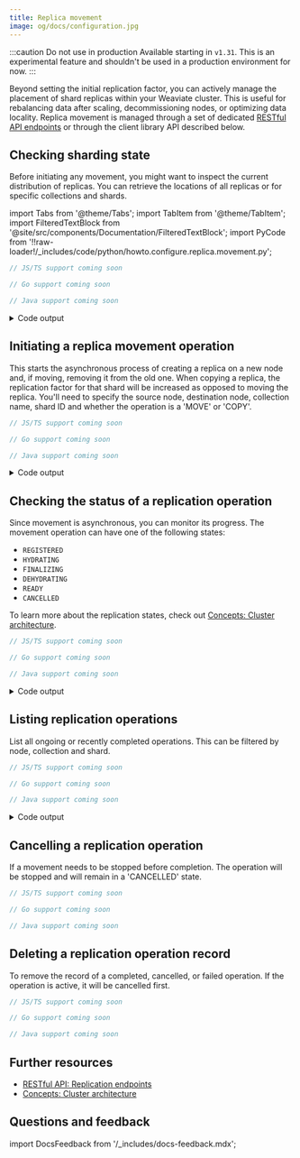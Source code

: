 ```yaml
---
title: Replica movement
image: og/docs/configuration.jpg
---
```


:::caution Do not use in production
Available starting in `v1.31`. This is an experimental feature and shouldn't be used in a production environment for now.
:::

Beyond setting the initial replication factor, you can actively manage the placement of shard replicas within your Weaviate cluster. This is useful for rebalancing data after scaling, decommissioning nodes, or optimizing data locality. Replica movement is managed through a set of dedicated [RESTful API endpoints](../../api/rest.md) or through the client library API described below.

## Checking sharding state

Before initiating any movement, you might want to inspect the current distribution of replicas. You can retrieve the locations of all replicas or for specific collections and shards.

import Tabs from '@theme/Tabs';
import TabItem from '@theme/TabItem';
import FilteredTextBlock from '@site/src/components/Documentation/FilteredTextBlock';
import PyCode from '!!raw-loader!/\_includes/code/python/howto.configure.replica.movement.py';

<Tabs groupId="languages">
  <TabItem value="py" label="Python Client v4">
    <FilteredTextBlock
      text={PyCode}
      startMarker="# START CheckShardingState"
      endMarker="# END CheckShardingState"
      language="py"
    />
  </TabItem>
  <TabItem value="js" label="JS/TS Client v3">

```typescript
// JS/TS support coming soon
```

</TabItem>
<TabItem value="go" label="Go">

```go
// Go support coming soon
```

</TabItem>
<TabItem value="java" label="Java">

```java
// Java support coming soon
```

</TabItem>
</Tabs>

<details>
  <summary>Code output</summary>

```
Shards in 'MyReplicatedDocCollection': ['BoMYGMWFncSG', 'ddYSP1oIHT7t', 'xSBcs4TRJ5QH']
Nodes for shard 'BoMYGMWFncSG': ['node3', 'node1']
```

</details>

## Initiating a replica movement operation

This starts the asynchronous process of creating a replica on a new node and, if moving, removing it from the old one. When copying a replica, the replication factor for that shard will be increased as opposed to moving the replica. You'll need to specify the source node, destination node, collection name, shard ID and whether the operation is a 'MOVE' or 'COPY'.

<Tabs groupId="languages">
<TabItem value="py" label="Python Client v4">
<FilteredTextBlock
text={PyCode}
startMarker="# START ReplicateShard"
endMarker="# END ReplicateShard"
language="py"
/>
</TabItem>
<TabItem value="js" label="JS/TS Client v3">

```typescript
// JS/TS support coming soon
```

</TabItem>
<TabItem value="go" label="Go">

```go
// Go support coming soon
```

</TabItem>
<TabItem value="java" label="Java">

```java
// Java support coming soon
```

</TabItem>
</Tabs>

<details>
  <summary>Code output</summary>

```
Replication initiated, ID: 32536c0e-09e1-4ea1-a2c5-e85af10a9d58
```

</details>

## Checking the status of a replication operation

Since movement is asynchronous, you can monitor its progress. The movement operation can have one of the following states:

- `REGISTERED`
- `HYDRATING`
- `FINALIZING`
- `DEHYDRATING`
- `READY`
- `CANCELLED`

To learn more about the replication states, check out [Concepts: Cluster architecture](../../concepts/replication-architecture/cluster-architecture.md#replica-movement).

<Tabs groupId="languages">
<TabItem value="py" label="Python Client v4">
<FilteredTextBlock
text={PyCode}
startMarker="# START CheckOperationStatus"
endMarker="# END CheckOperationStatus"
language="py"
/>
</TabItem>
<TabItem value="js" label="JS/TS Client v3">

```typescript
// JS/TS support coming soon
```

</TabItem>
<TabItem value="go" label="Go">

```go
// Go support coming soon
```

</TabItem>
<TabItem value="java" label="Java">

```java
// Java support coming soon
```

</TabItem>
</Tabs>

<details>
  <summary>Code output</summary>

```
Status for 32536c0e-09e1-4ea1-a2c5-e85af10a9d58: REGISTERED
```

</details>

## Listing replication operations

List all ongoing or recently completed operations. This can be filtered by node, collection and shard.

<Tabs groupId="languages">
<TabItem value="py" label="Python Client v4">
<FilteredTextBlock
text={PyCode}
startMarker="# START ListReplicationOperations"
endMarker="# END ListReplicationOperations"
language="py"
/>
</TabItem>
<TabItem value="js" label="JS/TS Client v3">

```typescript
// JS/TS support coming soon
```

</TabItem>
<TabItem value="go" label="Go">

```go
// Go support coming soon
```

</TabItem>
<TabItem value="java" label="Java">

```java
// Java support coming soon
```

</TabItem>
</Tabs>

<details>
  <summary>Code output</summary>

```
Total replication operations: 1
Filtered operations for collection 'MyReplicatedDocCollection' on 'node3': 1
```

</details>

## Cancelling a replication operation

If a movement needs to be stopped before completion. The operation will be stopped and will remain in a 'CANCELLED' state.

<Tabs groupId="languages">
<TabItem value="py" label="Python Client v4">
<FilteredTextBlock
text={PyCode}
startMarker="# START CancelOperation"
endMarker="# END CancelOperation"
language="py"
/>
</TabItem>
<TabItem value="js" label="JS/TS Client v3">

```typescript
// JS/TS support coming soon
```

</TabItem>
<TabItem value="go" label="Go">

```go
// Go support coming soon
```

</TabItem>
<TabItem value="java" label="Java">

```java
// Java support coming soon
```

</TabItem>
</Tabs>

## Deleting a replication operation record

To remove the record of a completed, cancelled, or failed operation. If the operation is active, it will be cancelled first.

<Tabs groupId="languages">
<TabItem value="py" label="Python Client v4">
<FilteredTextBlock
text={PyCode}
startMarker="# START DeleteOperationRecord"
endMarker="# END DeleteOperationRecord"
language="py"
/>
</TabItem>
<TabItem value="js" label="JS/TS Client v3">

```typescript
// JS/TS support coming soon
```

</TabItem>
<TabItem value="go" label="Go">

```go
// Go support coming soon
```

</TabItem>
<TabItem value="java" label="Java">

```java
// Java support coming soon
```

</TabItem>
</Tabs>

## Further resources

- [RESTful API: Replication endpoints](../../api/rest.md)
- [Concepts: Cluster architecture](../../concepts/replication-architecture/cluster-architecture.md#replica-movement)

## Questions and feedback

import DocsFeedback from '/\_includes/docs-feedback.mdx';

<DocsFeedback/>
